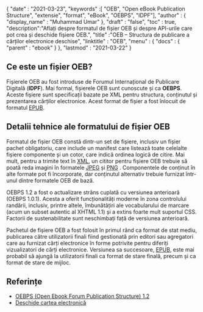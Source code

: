 {
  "date" : "2021-03-23",
  "keywords" :[ "OEB", "Open eBook Publication Structure", "extensie", "format", "eBook", "OEBPS", "IDPF"],
  "author" : {
    "display_name" : "Muhammad Umar"
},
  "draft" : "false",
  "toc" : true,
  "description":"Aflați despre formatul de fișier OEB și despre API-urile care pot crea și deschide fișiere OEB.",
  "title" :"OEB – Structura de publicare a cărților electronice deschise",
  "linktitle" : "OEB",
  "menu" : {
    "docs" : {
      "parent" : "ebook"
}
},
  "lastmod" : "2021-03-22"
}

## Ce este un fișier OEB?

Fișierele OEB au fost introduse de Forumul Internațional de Publicare Digitală (**IDPF**). Mai formal, fișierele OEB sunt cunoscute și ca **OEBPS**. Aceste fișiere sunt specificații bazate pe XML pentru structura, conținutul și prezentarea cărților electronice. Acest format de fișier a fost înlocuit de formatul [EPUB](/ro/ebook/epub/).

## Detalii tehnice ale formatului de fișier OEB

Formatul de fișier OEB constă dintr-un set de fișiere, inclusiv un fișier pachet obligatoriu, care include un manifest care listează toate celelalte fișiere componente și un cotor, care indică ordinea logică de citire. Mai mult, pentru a trimite text în [XML](/ro/web/xml/), un cititor pentru fișiere OEB trebuie să poată reda imagini în formatele [JPEG](/ro/image/jpeg/) și [PNG](/ro/image/png/) . Componentele de conținut în alte formate pot fi încorporate, dar conținutul alternativ trebuie furnizat într-unul dintre formatele OEB de bază.

OEBPS 1.2 a fost o actualizare strâns cuplată cu versiunea anterioară (OEBPS 1.0.1). Acesta a oferit funcționalități moderne în zona controlului randării, inclusiv, printre altele, îmbunătățiri ale vocabularului de marcare (acum un subset autentic al XHTML 1.1) și a extins foarte mult suportul CSS. Factorii de sustenabilitate sunt neschimbați față de versiunea anterioară.
  

Pachetul de fișiere OEB a fost folosit în primul rând ca format de stat mediu, publicarea către utilizatorii finali fiind gestionată prin editori sau agregatori care au furnizat cărți electronice în forme potrivite pentru diferiți vizualizatori de cărți electronice. Versiunea sa succesoare, [EPUB](/ro/ebook/epub/), este mai probabil să ajungă la utilizatorii finali ca format de stare finală, precum și ca format de stare de mijloc.

## Referințe

* [OEBPS (Open Ebook Forum Publication Structure) 1.2](https://www.loc.gov/preservation/digital/formats/fdd/fdd000171.shtml)
* [Deschide cartea electronică](https://en.wikipedia.org/wiki/Open_eBook)


